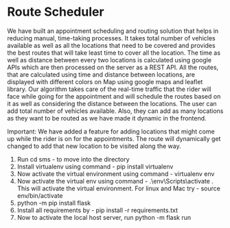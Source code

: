 # Route Scheduler
We have built an appointment scheduling and routing solution that helps in reducing manual, time-taking processes. It takes total number of vehicles available as well as all the locations that need to be covered and provides the best routes that will take least time to cover all the location.
The time as well as distance between every two locations is calculated using google APIs which are then processed on the server as a REST API.
All the routes, that are calculated using time and distance between locations, are displayed with different colors on Map using google maps and leaflet library.
Our algorithm takes care of the real-time traffic that the rider will face while going for the appointment and will schedule the routes based on it as well as considering the distance between the locations. 
The user can add total number of vehicles available. Also, they can add as many locations as they want to be routed as we have made it dynamic in the frontend.

Important:
We have added a feature for adding locations that might come up while the rider is on for the appointments.  The route will dynamically get changed to add that new location to be visited along the way. 


1. Run cd sms - to move into the directory
2. Install virtualenv using command - pip install virtualenv
3. Now activate the virtual environment using command - virtualenv env
4. Now activate the virtual env using command - .\env\Scripts\activate . This will activate the virtual environment. For linux and Mac try - source env/bin/activate
5. python -m pip install flask
6. Install all requirements by - pip install -r requirements.txt
7. Now to activate the local host server, run python -m flask run
